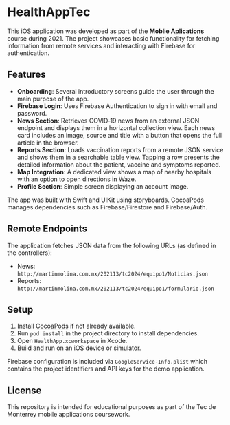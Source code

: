 # HealthAppTec

This iOS application was developed as part of the **Moblie Aplications** course during 2021. The project showcases basic functionality for fetching information from remote services and interacting with Firebase for authentication.

## Features

- **Onboarding**: Several introductory screens guide the user through the main purpose of the app.
- **Firebase Login**: Uses Firebase Authentication to sign in with email and password.
- **News Section**: Retrieves COVID‑19 news from an external JSON endpoint and displays them in a horizontal collection view. Each news card includes an image, source and title with a button that opens the full article in the browser.
- **Reports Section**: Loads vaccination reports from a remote JSON service and shows them in a searchable table view. Tapping a row presents the detailed information about the patient, vaccine and symptoms reported.
- **Map Integration**: A dedicated view shows a map of nearby hospitals with an option to open directions in Waze.
- **Profile Section**: Simple screen displaying an account image.

The app was built with Swift and UIKit using storyboards. CocoaPods manages dependencies such as Firebase/Firestore and Firebase/Auth.

## Remote Endpoints

The application fetches JSON data from the following URLs (as defined in the controllers):

- News: `http://martinmolina.com.mx/202113/tc2024/equipo1/Noticias.json`
- Reports: `http://martinmolina.com.mx/202113/tc2024/equipo1/formulario.json`

## Setup

1. Install [CocoaPods](https://cocoapods.org/) if not already available.
2. Run `pod install` in the project directory to install dependencies.
3. Open `HealthApp.xcworkspace` in Xcode.
4. Build and run on an iOS device or simulator.

Firebase configuration is included via `GoogleService-Info.plist` which contains the project identifiers and API keys for the demo application.

## License

This repository is intended for educational purposes as part of the Tec de Monterrey mobile applications coursework.
